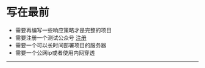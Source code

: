 # 写在最前
- 需要再编写一些响应策略才是完整的项目
- 需要注册一个测试公众号 [注册](https://developers.weixin.qq.com/doc/offiaccount/Basic_Information/Requesting_an_API_Test_Account.html)
- 需要一个可以长时间部署项目的服务器
- 需要一个公网ip或者使用内网穿透

---